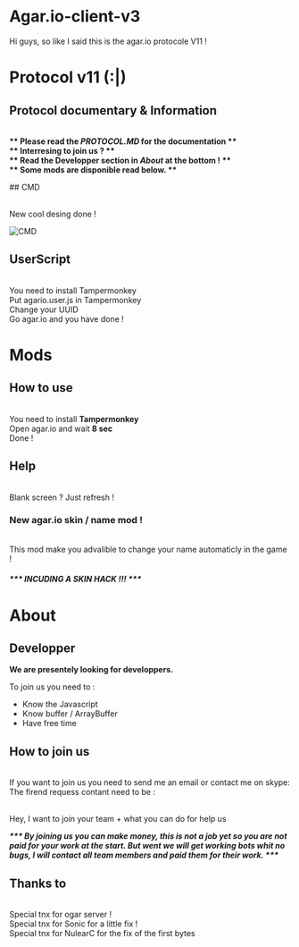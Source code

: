 # Agar.io-client-v3
Hi guys, so like I said this is the agar.io protocole V11 !

# Protocol v11 (:|)
## Protocol documentary & Information

<p> 
<b>

<br> ** Please read the <i> PROTOCOL.MD </i> for the documentation ** 
<br> ** Interresing to join us ? **
<br> ** Read the Developper section in <i> About </i> at the bottom ! **
<br> ** Some mods are disponible read below. **  

</b>
</p>
## CMD

<br> New cool desing done !

![CMD](http://xgarz.ga/cmd.png)

## UserScript

<br> You need to install Tampermonkey
<br> Put agario.user.js in Tampermonkey
<br> Change your UUID
<br> Go agar.io and you have done !

# Mods

## How to use

<br> You need to install <b> Tampermonkey </b>
<br> Open agar.io and wait <b> 8 sec </b>
<br> Done !

## Help

<br> Blank screen ? Just refresh !

<h3> New agar.io skin / name mod !</h3>
<br> This mod make you advalible to change your name automaticly in the game !
<h5> *** INCUDING A SKIN HACK !!! *** </h5>

# About
## Developper

<b> We are presentely looking for developpers. </b>

To join us you need to :

- Know the Javascript
- Know buffer / ArrayBuffer
- Have free time

## How to join us

<br> If you want to join us you need to send me an email or contact me on skype:
<br> The firend requess contant need to be :

<br> Hey, I want to join your team + what you can do for help us

<b> <i> *** By joining us you can make money, this is not a job yet so you are not paid for your work at the start. But went we will get working bots whit no bugs, I will contact all team members and paid them for their work. *** </i> </b>


## Thanks to

<br> Special tnx for ogar server !
<br> Special tnx for Sonic for a little fix !
<br> Special tnx for NulearC for the fix of the first bytes
